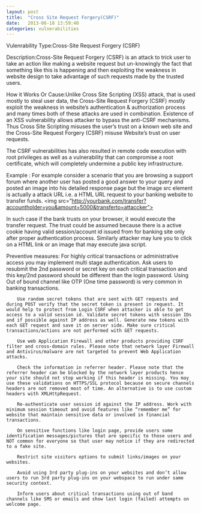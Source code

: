 ```yaml
---
layout: post
title:  "Cross Site Request Forgery(CSRF)"
date:   2013-06-18 13:59:40
categories: vulnerabilities
---
```


Vulenrability Type:Cross-Site Request Forgery (CSRF)

Description:Cross-Site Request Forgery (CSRF) is an attack to trick user to take an action like making a website request but un-knowingly the fact that something like this is happening and then exploiting the weakness in website design to take advantage of such requests made by the trusted users.

How it Works Or Cause:Unlike Cross Site Scripting (XSS) attack, that is used mostly to steal user data, the Cross-Site Request Forgery (CSRF) mostly exploit the weakness in website’s authentication & authorization process and many times both of these attacks are used in combination. Existence of an XSS vulnerability allows attacker to bypass the anti-CSRF mechanisms. Thus Cross Site Scripting misuses the user’s trust on a known web site and the Cross-Site Request Forgery (CSRF) misuse Website’s trust on user requests.

The CSRF vulnerabilities has also resulted in remote code execution with root privileges as well as a vulnerability that can compromise a root certificate, which will completely undermine a public key infrastructure.

Example : For example consider a scenario that you are browsing a support forum where another user has posted a good answer to your query and posted an image into his detailed response page but the image src element is actually a attack URL i.e. a HTML URL request to your banking website to transfer funds.
<img src=”http://yourbank.com/transfer?accountholder=you&amount=5000&transferto=attaccker”>

In such case if the bank trusts on your browser, it would execute the transfer request. The trust could be assumed because there is a active cookie having valid session/account id issued from for banking site only after proper authentication process. Similarly attacker may lure you to click on a HTML link or an image that may execute java script.

Preventive measures: For highly critical transactions or administrative access you may implement multi stage authentication. Ask users to resubmit the 2nd password or secret key on each critical transaction and this key/2nd password should be different than the login password. Using Out of bound channel like OTP (One time password) is very common in banking transactions.

	    Use random secret tokens that are sent with GET requests and during POST verify that the secret token is present in request. It would help to protect from Login CSRF when attacker is able to get access to a valid session id. Validate secret tokens with session IDs and if possible against IP address as well. Generate new tokens with each GET request and save it on server side. Make sure critical transactions/actions are not performed with GET requests.

	    Use web Application Firewall and other products providing CSRF filter and cross-domain rules. Please note that network layer Firewall and Antivirus/malware are not targeted to prevent Web Application attacks.
	
	    Check the information in referrer header. Please note that the referrer header can be blocked by the network layer products hence your site should not stop working if this header is missing. You may use these validations on HTTPS/SSL protocol because on secure channels headers are not removed most of time. An alternative is to use custom headers with XMLHttpRequest.

	    Re-authenticate user session id against the IP address. Work with minimum session timeout and avoid features like “remember me” for website that maintain sensitive data or involved in financial transactions.

	    On sensitive functions like login page, provide users some identification messages/pictures that are specific to those users and NOT common for everyone so that user may notice if they are redirected to a fake site.

	    Restrict site visitors options to submit links/images on your websites.

	    Avoid using 3rd party plug-ins on your websites and don’t allow users to run 3rd party plug-ins on your webspace to run under same security context.

	    Inform users about critical transactions using out of band channels like SMS or emails and show last login (failed) attempts on welcome page.
